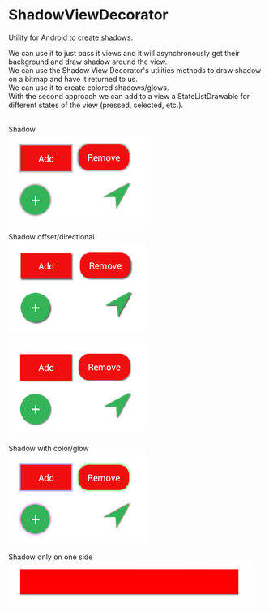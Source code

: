 # ShadowViewDecorator
Utility for Android to create shadows.

We can use it to just pass it views and it will asynchronously get their background and draw shadow around the view.<br>
We can use the Shadow View Decorator's utilities methods to draw shadow on a bitmap and have it returned to us.<br>
We can use it to create colored shadows/glows.<br>
With the second approach we can add to a view a StateListDrawable for different states of the view (pressed, selected, etc.).<br>
<br>

Shadow<br>
<img src="shadow_normal.png"/>
<br><br>
Shadow offset/directional<br>
<img src="shadow.png"/>
<br><br>
<img src="shadow_size3.png"/>
<br><br>
Shadow with color/glow<br>
<img src="shadow_glow.png"/>
<br><br>
Shadow only on one side<br>
<img src="shadow_bottom.png"/>
